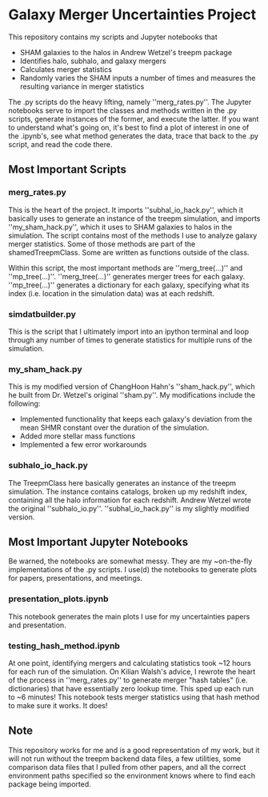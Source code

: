 # Galaxy Merger Uncertainties Project
This repository contains my scripts and Jupyter notebooks that 
- SHAM galaxies to the halos in Andrew Wetzel's treepm package 
- Identifies halo, subhalo, and galaxy mergers
- Calculates merger statistics
- Randomly varies the SHAM inputs a number of times and measures the resulting variance in merger statistics

The .py scripts do the heavy lifting, namely ''merg_rates.py''. The Jupyter notebooks serve to import the classes and methods written in the .py scripts, generate instances of the former, and execute the latter. If you want to understand what's going on, it's best to find a plot of interest in one of the .ipynb's, see what method generates the data, trace that back to the .py script, and read the code there.

## Most Important Scripts
### merg_rates.py
This is the heart of the project. It imports ''subhal_io_hack.py'', which it basically uses to generate an instance of the treepm simulation, and imports ''my_sham_hack.py'', which it uses to SHAM galaxies to halos in the simulation. The script contains most of the methods I use to analyze galaxy merger statistics. Some of those methods are part of the shamedTreepmClass. Some are written as functions outside of the class.

Within this script, the most important methods are ''merg_tree(...)'' and ''mp_tree(...)''. ''merg_tree(...)'' generates merger trees for each galaxy. ''mp_tree(...)'' generates a dictionary for each galaxy, specifying what its index (i.e. location in the simulation data) was at each redshift.

### simdatbuilder.py
This is the script that I ultimately import into an ipython terminal and loop through any number of times to generate statistics for multiple runs of the simulation.

### my_sham_hack.py
This is my modified version of ChangHoon Hahn's ''sham_hack.py'', which he built from Dr. Wetzel's original ''sham.py''. My modifications include the following:
- Implemented functionality that keeps each galaxy's deviation from the mean SHMR constant over the duration of the simulation.
- Added more stellar mass functions
- Implemented a few error workarounds

### subhalo_io_hack.py
The TreepmClass here basically generates an instance of the treepm simulation. The instance contains catalogs, broken up my redshift index, containing all the halo information for each redshift. Andrew Wetzel wrote the original ''subhalo_io.py''. ''subhal_io_hack.py'' is my slightly modified version. 

## Most Important Jupyter Notebooks
Be warned, the notebooks are somewhat messy. They are my ~on-the-fly implementations of the .py scripts. I use(d) the notebooks to generate plots for papers, presentations, and meetings.

### presentation_plots.ipynb
This notebook generates the main plots I use for my uncertainties papers and presentation.

### testing_hash_method.ipynb
At one point, identifying mergers and calculating statistics took ~12 hours for each run of the simulation. On Kilian Walsh's advice, I rewrote the heart of the process in ''merg_rates.py'' to generate merger "hash tables" (i.e. dictionaries) that have essentially zero lookup time. This sped up each run to ~6 minutes! This notebook tests merger statistics using that hash method to make sure it works. It does!  

## Note
This repository works for me and is a good representation of my work, but it will not run without the treepm backend data files, a few utilities, some comparison data files that I pulled from other papers, and all the correct environment paths specified so the environment knows where to find each package being imported.
